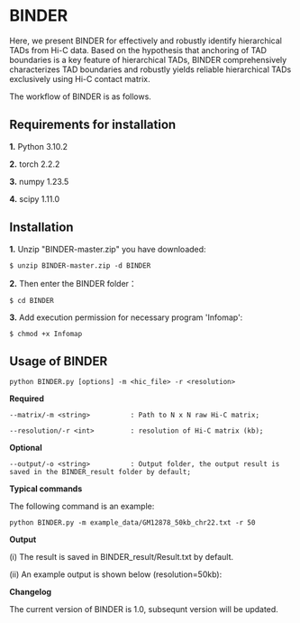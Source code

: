 # BINDER

Here, we present BINDER for effectively and robustly identify hierarchical TADs from Hi-C data. Based on the hypothesis that anchoring of TAD boundaries is a key feature of hierarchical TADs, BINDER comprehensively characterizes TAD boundaries and robustly yields reliable hierarchical TADs exclusively using Hi-C contact matrix.

The workflow of BINDER is as follows.

## Requirements for installation

**1.** Python 3.10.2

**2.** torch 2.2.2

**3.** numpy 1.23.5

**4.** scipy 1.11.0

## Installation

**1.** Unzip "BINDER-master.zip" you have downloaded:

`$ unzip BINDER-master.zip -d BINDER`

**2.** Then enter the BINDER folder：

`$ cd BINDER`

**3.** Add execution permission for necessary program 'Infomap':

`$ chmod +x Infomap`

## Usage of BINDER
		
    python BINDER.py [options] -m <hic_file> -r <resolution>

**Required**

    --matrix/-m <string>          : Path to N x N raw Hi-C matrix;

    --resolution/-r <int>         : resolution of Hi-C matrix (kb);

**Optional**

    --output/-o <string>          : Output folder, the output result is saved in the BINDER_result folder by default;

**Typical commands**

The following command is an example:

    python BINDER.py -m example_data/GM12878_50kb_chr22.txt -r 50

**Output**

(i) The result is saved in BINDER_result/Result.txt by default.

(ii) An example output is shown below (resolution=50kb):



**Changelog**

The current version of BINDER is 1.0, subsequnt version will be updated.
 
